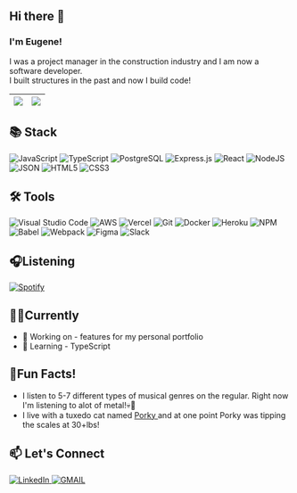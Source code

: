 ## Hi there 👋

<h3>
I'm Eugene!
</h3>
<p>
I was a project manager in the construction industry and I am now a software developer.<br>
I built structures in the past and now I build code!
</p>

| <a href="https://github.com/Eugenepark215/github-readme-stats"><img align="center" src="https://github-readme-stats-eugenepark215.vercel.app/api/?username=Eugenepark215&show_icons=true&hide=stars,contribs&hide_border=true"/></a> | <a href="https://github.com/Eugenepark215/github-readme-stats"><img align="center" src="https://github-readme-stats-eugenepark215.vercel.app/api/top-langs/?username=Eugenepark215&layout=compact&theme=buefy&hide_border=true" /></a> |
| ------------- | ------------- |

## 📚 Stack
![JavaScript](https://img.shields.io/badge/javascript-%23323330.svg?style=for-the-badge&logo=javascript&logoColor=%23F7DF1E)
![TypeScript](https://img.shields.io/badge/TypeScript-007ACC?style=for-the-badge&logo=typescript&logoColor=white)
![PostgreSQL](https://img.shields.io/badge/postgresql-%23316192.svg?style=for-the-badge&logo=postgresql&logoColor=white)
![Express.js](https://img.shields.io/badge/express.js-%23404d59.svg?style=for-the-badge&logo=express&logoColor=%2361DAFB)
![React](https://img.shields.io/badge/react-%2320232a.svg?style=for-the-badge&logo=react&logoColor=%2361DAFB)
![NodeJS](https://img.shields.io/badge/node.js-6DA55F?style=for-the-badge&logo=node.js&logoColor=white)
![JSON](https://img.shields.io/badge/json-5E5C5C?style=for-the-badge&logo=json&logoColor=white)
![HTML5](https://img.shields.io/badge/html5-%23E34F26.svg?style=for-the-badge&logo=html5&logoColor=white)
![CSS3](https://img.shields.io/badge/css3-%231572B6.svg?style=for-the-badge&logo=css3&logoColor=white)

## 🛠 Tools
![Visual Studio Code](https://img.shields.io/badge/Visual%20Studio%20Code-0078d7.svg?style=for-the-badge&logo=visual-studio-code&logoColor=white)
![AWS](https://img.shields.io/badge/AWS-%23FF9900.svg?style=for-the-badge&logo=amazon-aws&logoColor=white)
![Vercel](https://img.shields.io/badge/Vercel-000000?style=for-the-badge&logo=vercel&logoColor=white)
![Git](https://img.shields.io/badge/git-%23F05033.svg?style=for-the-badge&logo=git&logoColor=white)
![Docker](https://img.shields.io/badge/docker-%230db7ed.svg?style=for-the-badge&logo=docker&logoColor=white)
![Heroku](https://img.shields.io/badge/Heroku-430098?style=for-the-badge&logo=heroku&logoColor=white)
![NPM](https://img.shields.io/badge/npm-CB3837?style=for-the-badge&logo=npm&logoColor=white)
![Babel](https://img.shields.io/badge/Babel-F9DC3e?style=for-the-badge&logo=babel&logoColor=black)
![Webpack](https://img.shields.io/badge/webpack-%238DD6F9.svg?style=for-the-badge&logo=webpack&logoColor=black)
![Figma](https://img.shields.io/badge/figma-%23F24E1E.svg?style=for-the-badge&logo=figma&logoColor=white)
![Slack](https://img.shields.io/badge/Slack-4A154B?style=for-the-badge&logo=slack&logoColor=white)


## 🎧Listening

[![Spotify](https://spotify-playing-eugenepark215.vercel.app/api/spotify)](https://open.spotify.com/user/epark215)


## 👨‍💻Currently

* 🔭 Working on - features for my personal portfolio
* 🌱 Learning - TypeScript

## 💫Fun Facts!

  * I listen to 5-7 different types of musical genres on the regular. Right now I'm listening to alot of metal!💀🎸
  * I live with a tuxedo cat named <a href="https://drive.google.com/file/d/1Z-XOKroeXYjeP45t9DFO5Hr8rGisoJvU/view?usp=share_link">Porky </a> and at one point Porky was tipping the scales at 30+lbs!


## 📫 Let's Connect 
<a href="https://www.linkedin.com/in/eugenepark215/">![LinkedIn](https://img.shields.io/badge/linkedin-%230077B5.svg?style=for-the-badge&logo=linkedin&logoColor=white) </a>
<a href="mailto:epark215@gmail.com">![GMAIL](https://img.shields.io/badge/Gmail-D14836?style=for-the-badge&logo=gmail&logoColor=white
) </a>




